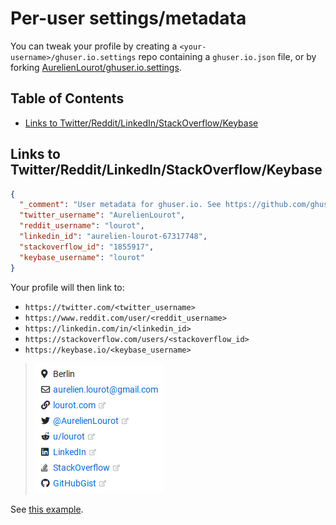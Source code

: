 # Per-user settings/metadata

You can tweak your profile by creating a `<your-username>/ghuser.io.settings` repo containing a
`ghuser.io.json` file, or by forking
[AurelienLourot/ghuser.io.settings](https://github.com/AurelienLourot/ghuser.io.settings).

## Table of Contents

<!-- toc -->

- [Links to Twitter/Reddit/LinkedIn/StackOverflow/Keybase](#links-to-twitterredditlinkedinstackoverflowkeybase)

<!-- tocstop -->

## Links to Twitter/Reddit/LinkedIn/StackOverflow/Keybase

```json
{
  "_comment": "User metadata for ghuser.io. See https://github.com/ghuser-io/ghuser.io/blob/master/docs/user-settings.md",
  "twitter_username": "AurelienLourot",
  "reddit_username": "lourot",
  "linkedin_id": "aurelien-lourot-67317748",
  "stackoverflow_id": "1855917",
  "keybase_username": "lourot"
}
```

Your profile will then link to:

* `https://twitter.com/<twitter_username>`
* `https://www.reddit.com/user/<reddit_username>`
* `https://linkedin.com/in/<linkedin_id>`
* `https://stackoverflow.com/users/<stackoverflow_id>`
* `https://keybase.io/<keybase_username>`

> ![screenshot](user-settings.png)

See [this example](https://github.com/AurelienLourot/ghuser.io.settings/blob/master/ghuser.io.json).
